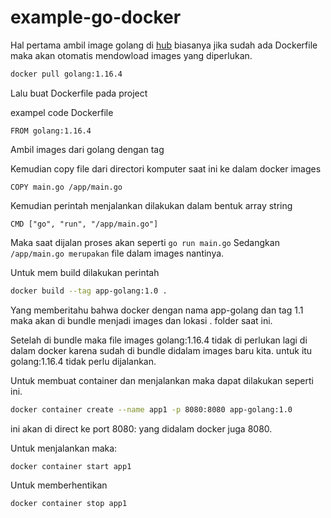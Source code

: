 # example-go-docker

Hal pertama ambil image golang di [hub](https://hub.docker.com/_/golang) biasanya jika sudah ada Dockerfile maka akan otomatis mendowload images yang diperlukan.

```sh
docker pull golang:1.16.4
```

Lalu buat Dockerfile pada project

exampel code Dockerfile

```
FROM golang:1.16.4
```

Ambil images dari golang dengan tag

Kemudian copy file dari directori komputer saat ini ke dalam docker images

```
COPY main.go /app/main.go
```

Kemudian perintah menjalankan dilakukan dalam bentuk array string

```
CMD ["go", "run", "/app/main.go"]
```

Maka saat dijalan proses akan seperti `go run main.go`
Sedangkan `/app/main.go merupakan` file dalam images nantinya.

Untuk mem build dilakukan perintah

```sh
docker build --tag app-golang:1.0 .
```

Yang memberitahu bahwa docker dengan nama app-golang dan tag 1.1 maka akan di bundle menjadi images dan lokasi . folder saat ini.

Setelah di bundle maka file images golang:1.16.4 tidak di perlukan lagi di dalam docker karena sudah di bundle didalam images baru kita. untuk itu golang:1.16.4 tidak perlu dijalankan.

Untuk membuat container dan menjalankan maka dapat dilakukan seperti ini.

```sh
docker container create --name app1 -p 8080:8080 app-golang:1.0
```

ini akan di direct ke port 8080: yang didalam docker juga 8080.

Untuk menjalankan maka:

```sh
docker container start app1
```

Untuk memberhentikan

```sh
docker container stop app1
```
